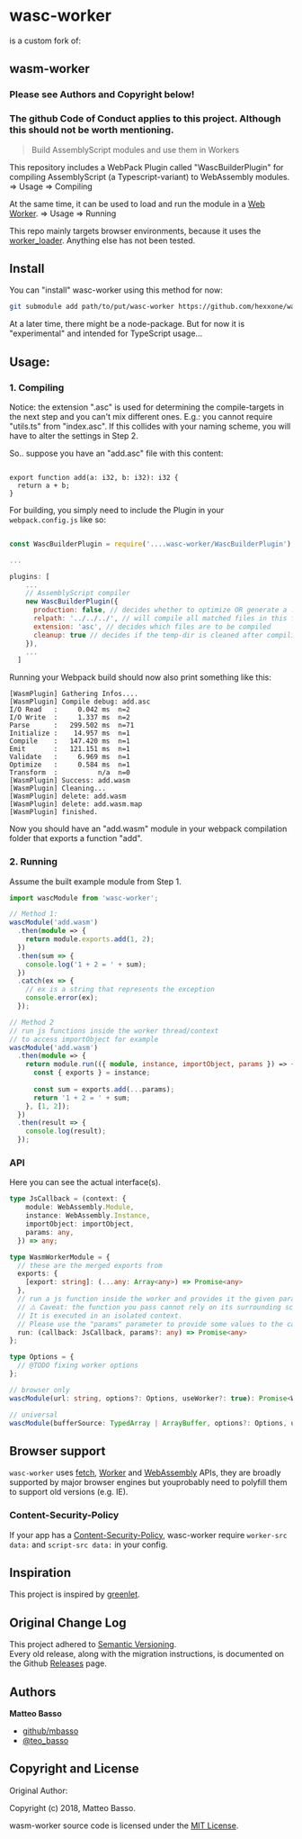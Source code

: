 # wasc-worker

is a custom fork of:
## wasm-worker

### Please see Authors and Copyright below!

### The github Code of Conduct applies to this project. Although this should not be worth mentioning.

> Build AssemblyScript modules and use them in Workers

This repository includes a WebPack Plugin called "WascBuilderPlugin" for compiling AssemblyScript (a Typescript-variant) to WebAssembly modules. => Usage => Compiling

At the same time, it can be used to load and run the module in a [Web Worker](https://developer.mozilla.org/en-US/docs/Web/API/Web_Workers_API/Using_web_workers). => Usage => Running

This repo mainly targets browser environments, because it uses the [worker_loader](https://github.com/webpack-contrib/worker-loader). Anything else has not been tested.

## Install

You can "install" wasc-worker using this method for now:

```bash
git submodule add path/to/put/wasc-worker https://github.com/hexxone/wasc-worker
```

At a later time, there might be a node-package. But for now it is "experimental" and intended for TypeScript usage...

## Usage:

### 1. Compiling

Notice: the extension ".asc" is used for determining the compile-targets in the next step and you can't mix different ones.
E.g.: you cannot require "utils.ts" from "index.asc".
If this collides with your naming scheme, you will have to alter the settings in Step 2.

So.. suppose you have an "add.asc" file with this content:
```asc

export function add(a: i32, b: i32): i32 {
  return a + b;
}
```

For building, you simply need to include the Plugin in your `webpack.config.js` like so:

```js

const WascBuilderPlugin = require('....wasc-worker/WascBuilderPlugin');

...

plugins: [
    ...
    // AssemblyScript compiler
    new WascBuilderPlugin({
      production: false, // decides whether to optimize OR generate a .map file
      relpath: '../../../', // will compile all matched files in this folder (recursive)
      extension: 'asc', // decides which files are to be compiled
      cleanup: true // decides if the temp-dir is cleaned after compiling (debugging?)
    }),
    ...
  ]

```

Running your Webpack build should now also print something like this:
```
[WasmPlugin] Gathering Infos....
[WasmPlugin] Compile debug: add.asc
I/O Read   :     0.042 ms  n=2
I/O Write  :     1.337 ms  n=2
Parse      :   299.502 ms  n=71
Initialize :    14.957 ms  n=1
Compile    :   147.420 ms  n=1
Emit       :   121.151 ms  n=1
Validate   :     6.969 ms  n=1
Optimize   :     0.584 ms  n=1
Transform  :          n/a  n=0
[WasmPlugin] Success: add.wasm
[WasmPlugin] Cleaning...
[WasmPlugin] delete: add.wasm
[WasmPlugin] delete: add.wasm.map
[WasmPlugin] finished.
```

Now you should have an "add.wasm" module in your webpack compilation folder that exports a function "add".


### 2. Running

Assume the built example module from Step 1.

```ts
import wascModule from 'wasc-worker';

// Method 1:
wascModule('add.wasm')
  .then(module => {
    return module.exports.add(1, 2);
  })
  .then(sum => {
    console.log('1 + 2 = ' + sum);
  })
  .catch(ex => {
    // ex is a string that represents the exception
    console.error(ex);
  });

// Method 2
// run js functions inside the worker thread/context
// to access importObject for example
wascModule('add.wasm')
  .then(module => {
    return module.run(({ module, instance, importObject, params }) => {
      const { exports } = instance;
      
      const sum = exports.add(...params);
      return '1 + 2 = ' + sum;
    }, [1, 2]);
  })
  .then(result => {
    console.log(result);
  });
```

### API

Here you can see the actual interface(s).

```ts
type JsCallback = (context: {
    module: WebAssembly.Module,
    instance: WebAssembly.Instance,
    importObject: importObject,
    params: any,
  }) => any;

type WasmWorkerModule = {
  // these are the merged exports from
  exports: {
    [export: string]: (...any: Array<any>) => Promise<any>
  },
  // run a js function inside the worker and provides it the given params
  // ⚠️ Caveat: the function you pass cannot rely on its surrounding scope!
  // It is executed in an isolated context.
  // Please use the "params" parameter to provide some values to the callback
  run: (callback: JsCallback, params?: any) => Promise<any>
};

type Options = {
  // @TODO fixing worker options
};

// browser only
wascModule(url: string, options?: Options, useWorker?: true): Promise<WasmWorkerModule> 

// universal
wascModule(bufferSource: TypedArray | ArrayBuffer, options?: Options, useWorker?: true): Promise<WasmWorkerModule>
```

## Browser support

`wasc-worker` uses [fetch](https://developer.mozilla.org/it/docs/Web/API/Fetch_API), [Worker](https://developer.mozilla.org/en-US/docs/Web/API/Web_Workers_API) and [WebAssembly](https://developer.mozilla.org/en-US/docs/Web/JavaScript/Reference/Global_Objects/WebAssembly) APIs, they are broadly supported by major browser engines but youprobably need to polyfill them to support old versions (e.g. IE).


### Content-Security-Policy

If your app has a [Content-Security-Policy](https://developer.mozilla.org/en-US/docs/Web/HTTP/Headers/Content-Security-Policy),
wasc-worker require `worker-src data:` and `script-src data:` in your config.


## Inspiration

This project is inspired by [greenlet](https://github.com/developit/greenlet).


## Original Change Log

This project adhered to [Semantic Versioning](http://semver.org/).  
Every old release, along with the migration instructions, is documented on the Github [Releases](https://github.com/mbasso/wasm-worker/releases) page.


## Authors
**Matteo Basso**
- [github/mbasso](https://github.com/mbasso)
- [@teo_basso](https://twitter.com/teo_basso)

## Copyright and License
Original Author:

Copyright (c) 2018, Matteo Basso.

wasm-worker source code is licensed under the [MIT License](https://github.com/mbasso/wasm-worker/blob/master/LICENSE.md).
